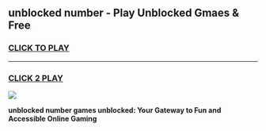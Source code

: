 
## unblocked number - Play Unblocked Gmaes & Free
<h3>
<a href="https://news.freeplayer.one?title=unblocked_number&ref=23F">CLICK TO PLAY</a></h3>
<hr>

<h3>
<a href="https://news.freeplayer.one?title=unblocked_number&ref=23F">CLICK 2 PLAY</a>
  
</h3>

<a href="https://news.freeplayer.one?title=unblocked_number&ref=23F/"><img src="https://clearcache.store/games.png"></a>


**unblocked number games unblocked: Your Gateway to Fun and Accessible Online Gaming**
